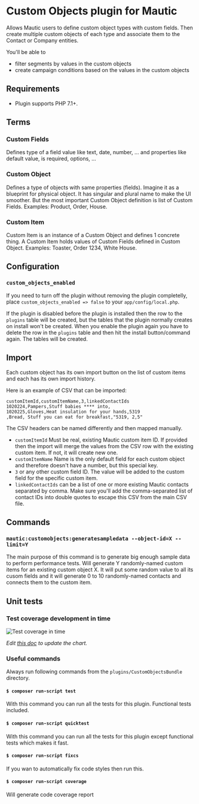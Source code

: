 # Custom Objects plugin for Mautic

Allows Mautic users to define custom object types with custom fields. Then create multiple custom objects of each type and associate them to the Contact or Company entities.

You'll be able to 
- filter segments by values in the custom objects
- create campaign conditions based on the values in the custom objects

## Requirements

- Plugin supports PHP 7.1+.

## Terms

### Custom Fields

Defines type of a field value like text, date, number, ... and properties like default value, is required, options, ...

### Custom Object

Defines a type of objects with same properties (fields). Imagine it as a blueprint for physical object. It has singular and plural name to make the UI smoother. But the most important Custom Object definition is list of Custom Fields. Examples: Product, Order, House.

### Custom Item

Custom Item is an instance of a Custom Object and defines 1 concrete thing. A Custom Item holds values of Custom Fields defined in Custom Object. Examples: Toaster, Order 1234, White House.

## Configuration

### `custom_objects_enabled`

If you need to turn off the plugin without removing the plugin completelly, place `custom_objects_enabled => false` to your `app/config/local.php`.

If the plugin is disabled before the plugin is installed then the row to the `plugins` table will be created, but the tables that the plugin normally creates on install won't be created. When you enable the plugin again you have to delete the row in the `plugins` table and then hit the install button/command again. The tables will be created.

## Import

Each custom object has its own import button on the list of custom items and each has its own import history.

Here is an example of CSV that can be imported:
```
customItemId,customItemName,3,linkedContactIds
1020224,Pampers,Stuff babies **** into,
1020225,Gloves,Heat insulation for your hands,5319
,Bread, Stuff you can eat for breakfast,"5319, 2,5"
```

The CSV headers can be named differently and then mapped manually.

- `customItemId` Must be real, existing Mautic custom item ID. If provided then the import will merge the values from the CSV row with the existing custom item. If not, it will create new one.
- `customItemName` Name is the only default field for each custom object and therefore doesn't have a number, but this special key.
- `3` or any other custom field ID. The value will be added to the custom field for the specific custom item.
- `linkedContactIds` can be a list of one or more existing Mautic contacts separated by comma. Make sure you'll add the comma-separated list of contact IDs into double quotes to escape this CSV from the main CSV file.

## Commands

### `mautic:customobjects:generatesampledata --object-id=X --limit=Y`

The main purpose of this command is to generate big enough sample data to perform performance tests. Will generate Y randomly-named custom items for an existing custom object X. It will put some random value to all its cusom fields and it will generate 0 to 10 randomly-named contacts and connects them to the custom item.

## Unit tests

### Test coverage development in time

![Test coverage in time](https://docs.google.com/spreadsheets/d/e/2PACX-1vQO9XArT-eiiNb__0aiUaYbic_V4bvY5M0aYSOWWajTxMgOelnsQxSOch7QlKeVXt4DVYg2ctoyJJkd/pubchart?oid=810440106&format=image)

_Edit [this doc](https://docs.google.com/spreadsheets/d/1CAf_VfvvmOCriGz4tFtQVDl1xxP0Y7-FQKOQhcAl6kE/edit#gid=0) to update the chart._

### Useful commands

Always run following commands from the `plugins/CustomObjectsBundle` directory.

#### `$ composer run-script test`

With this command you can run all the tests for this plugin. Functional tests included.

#### `$ composer run-script quicktest`

With this command you can run all the tests for this plugin except functional tests which makes it fast.

#### `$ composer run-script fixcs`

If you wan to automatically fix code styles then run this.

#### `$ composer run-script coverage`

Will generate code coverage report



